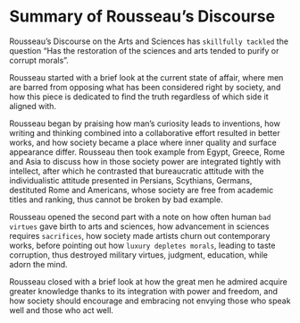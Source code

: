 # Summary of Rousseau’s Discourse

Rousseau’s Discourse on the Arts and Sciences has `skillfully tackled` the question “Has the restoration of the sciences and arts tended to purify or corrupt morals”.

Rousseau started with a brief look at the current state of affair, where men are barred from opposing what has been considered right by society, and how this piece is dedicated to find the truth regardless of which side it aligned with.

Rousseau began by praising how man’s curiosity leads to inventions, how writing and thinking combined into a collaborative effort resulted in better works, and how society became a place where inner quality and surface appearance differ. Rousseau then took example from Egypt, Greece, Rome and Asia to discuss how in those society power are integrated tightly with intellect, after which he contrasted that bureaucratic attitude with the individualistic attitude presented in Persians, Scythians, Germans, destituted Rome and Americans, whose society are free from academic titles and ranking, thus cannot be broken by bad example.

Rousseau opened the second part with a note on how often human `bad virtues` gave birth to arts and sciences, how advancement in sciences requires `sacrifices`, how society made artists churn out contemporary works, before pointing out how `luxury depletes morals`, leading to taste corruption, thus destroyed military virtues, judgment, education, while adorn the mind.

Rousseau closed with a brief look at how the great men he admired acquire greater knowledge thanks to its integration with power and freedom, and how society should encourage and embracing not envying those who speak well and those who act well.

